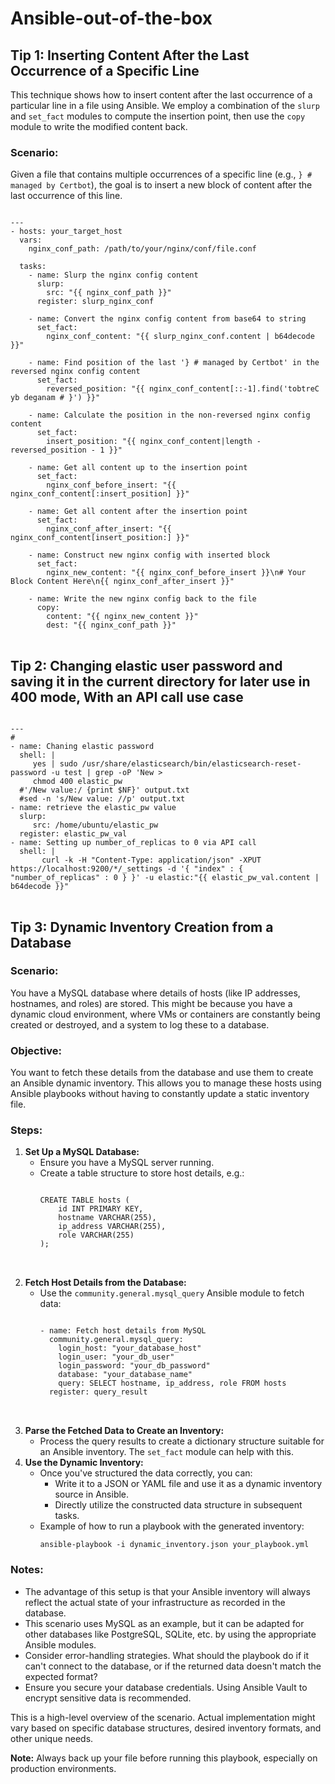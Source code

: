 # Ansible-out-of-the-box
<!DOCTYPE html>

<h2>Tip 1: Inserting Content After the Last Occurrence of a Specific Line</h2>
<p>This technique shows how to insert content after the last occurrence of a particular line in a file using Ansible. We employ a combination of the <code>slurp</code> and <code>set_fact</code> modules to compute the insertion point, then use the <code>copy</code> module to write the modified content back.</p>

<h3>Scenario:</h3>
<p>Given a file that contains multiple occurrences of a specific line (e.g., <code>} # managed by Certbot</code>), the goal is to insert a new block of content after the last occurrence of this line.</p>

<pre>
<code>
---
- hosts: your_target_host
  vars:
    nginx_conf_path: /path/to/your/nginx/conf/file.conf

  tasks:
    - name: Slurp the nginx config content
      slurp:
        src: "{{ nginx_conf_path }}"
      register: slurp_nginx_conf

    - name: Convert the nginx config content from base64 to string
      set_fact:
        nginx_conf_content: "{{ slurp_nginx_conf.content | b64decode }}"

    - name: Find position of the last '} # managed by Certbot' in the reversed nginx config content
      set_fact:
        reversed_position: "{{ nginx_conf_content[::-1].find('tobtreC yb deganam # }') }}"

    - name: Calculate the position in the non-reversed nginx config content
      set_fact:
        insert_position: "{{ nginx_conf_content|length - reversed_position - 1 }}"

    - name: Get all content up to the insertion point
      set_fact:
        nginx_conf_before_insert: "{{ nginx_conf_content[:insert_position] }}"

    - name: Get all content after the insertion point
      set_fact:
        nginx_conf_after_insert: "{{ nginx_conf_content[insert_position:] }}"

    - name: Construct new nginx config with inserted block
      set_fact:
        nginx_new_content: "{{ nginx_conf_before_insert }}\n# Your Block Content Here\n{{ nginx_conf_after_insert }}"

    - name: Write the new nginx config back to the file
      copy:
        content: "{{ nginx_new_content }}"
        dest: "{{ nginx_conf_path }}"
</code>
</pre>
<h2> Tip 2:  Changing elastic user password and saving it in the current directory for later use in 400 mode, With an API call use case  </h1>
<pre>
<code>
---
#
- name: Chaning elastic password
  shell: |
     yes | sudo /usr/share/elasticsearch/bin/elasticsearch-reset-password -u test | grep -oP 'New >
     chmod 400 elastic_pw
  #'/New value:/ {print $NF}' output.txt
  #sed -n 's/New value: //p' output.txt
- name: retrieve the elastic_pw value
  slurp:
     src: /home/ubuntu/elastic_pw
  register: elastic_pw_val
- name: Setting up number_of_replicas to 0 via API call
  shell: |
       curl -k -H "Content-Type: application/json" -XPUT https://localhost:9200/*/_settings -d '{ "index" : { "number_of_replicas" : 0 } }' -u elastic:"{{ elastic_pw_val.content | b64decode }}"
</code>
</pre>

<h2>Tip 3: Dynamic Inventory Creation from a Database</h2>
<h3>Scenario:</h3>
You have a MySQL database where details of hosts (like IP addresses, hostnames, and roles) are stored. This might be because you have a dynamic cloud environment, where VMs or containers are constantly being created or destroyed, and a system to log these to a database.
</p>

<h3>Objective:</h3>
<p>
You want to fetch these details from the database and use them to create an Ansible dynamic inventory. This allows you to manage these hosts using Ansible playbooks without having to constantly update a static inventory file.
</p>

<h3>Steps:</h3>

<ol>
    <li><strong>Set Up a MySQL Database:</strong>
        <ul>
            <li>Ensure you have a MySQL server running.</li>
            <li>Create a table structure to store host details, e.g.:
            <pre>
<code>
CREATE TABLE hosts (
    id INT PRIMARY KEY,
    hostname VARCHAR(255),
    ip_address VARCHAR(255),
    role VARCHAR(255)
);
</code>
            </pre>
            </li>
        </ul>
    </li>

  <li><strong>Fetch Host Details from the Database:</strong>
        <ul>
            <li>Use the <code>community.general.mysql_query</code> Ansible module to fetch data:
            <pre>
<code>
- name: Fetch host details from MySQL
  community.general.mysql_query:
    login_host: "your_database_host"
    login_user: "your_db_user"
    login_password: "your_db_password"
    database: "your_database_name"
    query: SELECT hostname, ip_address, role FROM hosts
  register: query_result
</code>
            </pre>
            </li>
        </ul>
    </li>

   <li><strong>Parse the Fetched Data to Create an Inventory:</strong>
        <ul>
            <li>Process the query results to create a dictionary structure suitable for an Ansible inventory. The <code>set_fact</code> module can help with this.</li>
        </ul>
    </li>

  <li><strong>Use the Dynamic Inventory:</strong>
        <ul>
            <li>Once you've structured the data correctly, you can:
                <ul>
                    <li>Write it to a JSON or YAML file and use it as a dynamic inventory source in Ansible.</li>
                    <li>Directly utilize the constructed data structure in subsequent tasks.</li>
                </ul>
            </li>
            <li>Example of how to run a playbook with the generated inventory:
            <pre><code>ansible-playbook -i dynamic_inventory.json your_playbook.yml</code></pre>
            </li>
        </ul>
    </li>
</ol>

<h3>Notes:</h3>
<ul>
    <li>The advantage of this setup is that your Ansible inventory will always reflect the actual state of your infrastructure as recorded in the database.</li>
    <li>This scenario uses MySQL as an example, but it can be adapted for other databases like PostgreSQL, SQLite, etc. by using the appropriate Ansible modules.</li>
    <li>Consider error-handling strategies. What should the playbook do if it can't connect to the database, or if the returned data doesn't match the expected format?</li>
    <li>Ensure you secure your database credentials. Using Ansible Vault to encrypt sensitive data is recommended.</li>
</ul>

<p>This is a high-level overview of the scenario. Actual implementation might vary based on specific database structures, desired inventory formats, and other unique needs.</p>


<p><strong>Note:</strong> Always back up your file before running this playbook, especially on production environments.</p>
